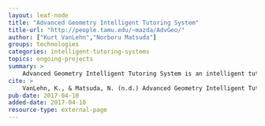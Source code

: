 ```yaml
---
layout: leaf-node
title: "Advanced Geometry Intelligent Tutoring System"
title-url: "http://people.tamu.edu/~mazda/AdvGeo/"
author: ["Kurt VanLehn","Norboru Matsuda"]
groups: technologies
categories: intelligent-tutoring-systems
topics: ongoing-projects
summary: >
    Advanced Geometry Intelligent Tutoring System is an intelligent tutoring system for use in advanced geometry classes.
cite: >
    VanLehn, K., & Matsuda, N. (n.d.) Advanced Geometry Intelligent Tutoring System. Retrieved from: http://people.tamu.edu/~mazda/AdvGeo/
pub-date: 2017-04-10
added-date: 2017-04-10
resource-type: external-page
---
```


